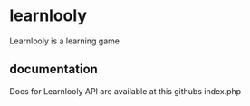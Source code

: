 # learnlooly
Learnlooly is a learning game
## documentation
Docs for Learnlooly API are available at this githubs index.php
